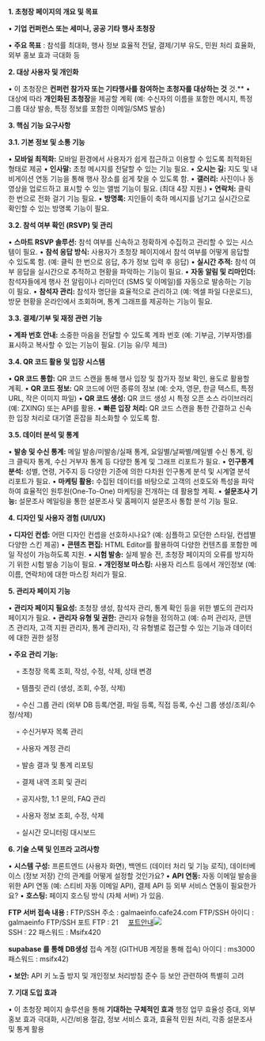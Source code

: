 
**1. 초청장 페이지의 개요 및 목표**

• **기업 컨퍼런스 또는 세미나, 공공 기타 행사 초청장** 

• **주요 목표** :  참석률 최대화, 행사 정보 효율적 전달, 결제/기부 유도, 민원 처리 효율화, 외부 홍보 효과 극대화 등

**2. 대상 사용자 및 개인화**

• 이 초청장은 **컨퍼런 참가자 또는 기타행사를 참여하는 초청자를 대상하는 것**  것.**
• 대상에 따라 **개인화된 초청장**을 제공할 계획 (예: 수신자의 이름을 포함한 메시지, 특정 그룹 대상 발송, 특정 정보를 포함한 이메일/SMS 발송)

**3. 핵심 기능 요구사항**

**3.1. 기본 정보 및 소통 기능**

• **모바일 최적화:** 모바일 환경에서 사용자가 쉽게 접근하고 이용할 수 있도록 최적화된 형태로 제공
• **인사말:** 초청 메시지를 전달할 수 있는 기능 필요.
• **오시는 길:** 지도 및 내비게이션 연동 기능을 통해 행사 장소를 쉽게 찾을 수 있도록 함.
• **갤러리:** 사진이나 동영상을 업로드하고 표시할 수 있는 앨범 기능이 필요. (최대 4장 지원.)
• **연락처:** 클릭 한 번으로 전화 걸기 기능 필요.
• **방명록:** 지인들이 축하 메시지를 남기고 실시간으로 확인할 수 있는 방명록 기능이 필요.

**3.2. 참석 여부 확인 (RSVP) 및 관리**

• **스마트 RSVP 솔루션:** 참석 여부를 신속하고 정확하게 수집하고 관리할 수 있는 시스템이 필요.
• **참석 응답 방식:** 사용자가 초청장 페이지에서 참석 여부를 어떻게 응답할 수 있도록 함. (예: 클릭 한 번으로 응답, 추가 정보 입력 후 응답)
• **실시간 추적:** 참석 여부 응답을 실시간으로 추적하고 현황을 파악하는 기능이 필요.
• **자동 알림 및 리마인더:** 참석자들에게 행사 전 알림이나 리마인더 (SMS 및 이메일)를 자동으로 발송하는 기능이 필요.
• **참석자 관리:** 참석자 명단을 효율적으로 관리하고 (예: 엑셀 파일 다운로드), 방문 현황을 온라인에서 조회하며, 통계 그래프를 제공하는 기능이 필요.

**3.3. 결제/기부 및 재정 관련 기능**

• **계좌 번호 안내:** 소중한 마음을 전달할 수 있도록 계좌 번호 (예: 기부금, 기부자명)를 표시하고 복사할 수 있는 기능이 필요. (기능 유/무 체크)

**3.4. QR 코드 활용 및 입장 시스템**

• **QR 코드 통합:** QR 코드 스캔을 통해 행사 입장 및 참가자 정보 확인, 용도로 활용할 계획.
• **QR 코드 정보:** QR 코드에 어떤 종류의 정보 (예: 숫자, 영문, 한글 텍스트, 특정 URL, 작은 이미지 파일)
• **QR 코드 생성:** QR 코드 생성 시 특정 오픈 소스 라이브러리(예: ZXING) 또는 API를 활용.
• **빠른 입장 처리:** QR 코드 스캔을 통한 간결하고 신속한 입장 처리로 대기열 혼잡을 최소화할 수 있도록 함.

**3.5. 데이터 분석 및 통계**

• **발송 및 수신 통계:** 메일 발송/미발송/실패 통계, 요일별/날짜별/메일별 수신 통계, 링크 클릭자 통계, 수신 거부자 통계 등 다양한 통계 및 그래프 리포트가 필요.
• **인구통계 분석:** 성별, 연령, 거주지 등 다양한 기준에 의한 다차원 인구통계 분석 및 시계열 분석 리포트가 필요.
• **마케팅 활용:** 수집된 데이터를 바탕으로 고객의 선호도와 특성을 파악하여 효율적인 원투원(One-To-One) 마케팅을 전개하는 데 활용할 계획.
• **설문조사 기능:** 설문조사 메일링을 통한 설문조사 및 홈페이지 설문조사 통합 분석 기능 필요.

**4. 디자인 및 사용자 경험 (UI/UX)**

• **디자인 컨셉:** 어떤 디자인 컨셉을 선호하시나요? (예: 심플하고 모던한 스타일, 컨셉별 다양한 스킨 제공)
• **콘텐츠 편집:** HTML Editor를 활용하여 다양한 컨텐츠를 포함한 메일 작성이 가능하도록 지원.
• **시험 발송:** 실제 발송 전, 초청장 페이지의 오류를 방지하기 위한 시험 발송 기능이 필요.
• **개인정보 마스킹:** 사용자 리스트 등에서 개인정보 (예: 이름, 연락처)에 대한 마스킹 처리가 필요.

**5. 관리자 페이지 기능**

• **관리자 페이지 필요성:** 초청장 생성, 참석자 관리, 통계 확인 등을 위한 별도의 관리자 페이지가 필요.
• **관리자 유형 및 권한:** 관리자 유형을 정의하고 (예: 슈퍼 관리자, 콘텐츠 관리자, 고객 지원 관리자, 통계 관리자), 각 유형별로 접근할 수 있는 기능과 데이터에 대한 권한 설정

• **주요 관리 기능:**

    ◦ 초청장 목록 조회, 작성, 수정, 삭제, 상태 변경

    ◦ 템플릿 관리 (생성, 조회, 수정, 삭제)

    ◦ 수신 그룹 관리 (외부 DB 등록/연결, 파일 등록, 직접 등록, 수신 그룹 생성/조회/수정/삭제)

    ◦ 수신거부자 목록 관리

    ◦ 사용자 계정 관리

    ◦ 발송 결과 및 통계 리포팅

    ◦ 결제 내역 조회 및 관리 

    ◦ 공지사항, 1:1 문의, FAQ 관리

    ◦ 사용자 정보 조회, 수정, 삭제

    ◦ 실시간 모니터링 대시보드

**6. 기술 스택 및 인프라 고려사항**

• **시스템 구성:** 프론트엔드 (사용자 화면), 백엔드 (데이터 처리 및 기능 로직), 데이터베이스 (정보 저장) 간의 관계를 어떻게 설정할 것인가요?
• **API 연동:** 자동 이메일 발송을 위한 API 연동 (예: 스티비 자동 이메일 API), 결제 API 등 외부 서비스 연동이 필요한가요?
• **호스팅:** 페이지 호스팅 방식 (자체 서버) 가 있음.


**FTP 서버 접속 내용 :** 
FTP/SSH 주소 : galmaeinfo.cafe24.com
FTP/SSH 아이디 : galmaeinfo
FTP/SSH 포트 FTP : 21     [포트안내![](https://img.cafe24.com/images/hosting2/myservice/ico_arrow.svg)](https://hosting.cafe24.com/?controller=myservice_hosting_account_connectinfo#)  <br>SSH : 22
패스워드 : Msifx420


**supabase 를 통해 DB생성**
접속 계정 (GITHUB 계정을 통해 접속)
아이디 : ms3000
패스워드 : msifx42)

• **보안:** API 키 노출 방지 및 개인정보 처리방침 준수 등 보안 관련하여 특별히 고려

**7. 기대 도입 효과**

• 이 초청장 페이지 솔루션을 통해 **기대하는 구체적인 효과**
행정 업무 효율성 증대, 외부 홍보 효과 극대화, 시간/비용 절감, 정보 서비스 효과, 효율적 민원 처리, 각종 설문조사 및 통계 활용